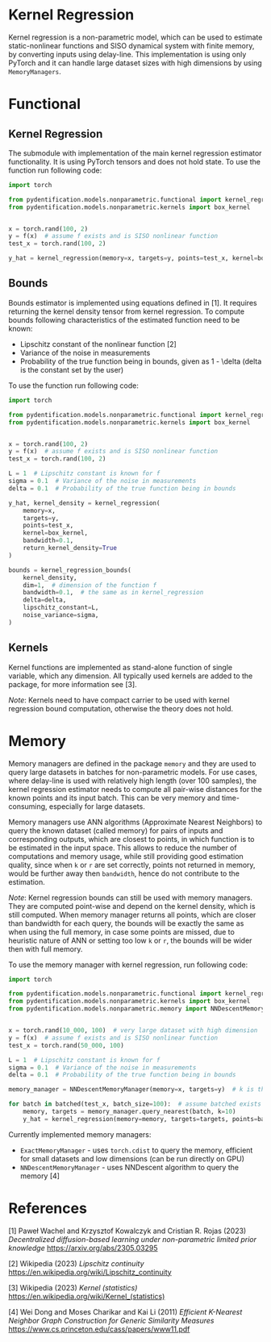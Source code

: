 # Kernel Regression

Kernel regression is a non-parametric model, which can be used to estimate static-nonlinear functions and SISO dynamical
system with finite memory, by converting inputs using delay-line. This implementation is using only PyTorch and it can
handle large dataset sizes with high dimensions by using `MemoryManagers`.

# Functional

## Kernel Regression

The submodule with implementation of the main kernel regression estimator functionality. It is using PyTorch tensors
and does not hold state. To use the function run following code:

```python
import torch

from pydentification.models.nonparametric.functional import kernel_regression
from pydentification.models.nonparametric.kernels import box_kernel


x = torch.rand(100, 2)
y = f(x)  # assume f exists and is SISO nonlinear function
test_x = torch.rand(100, 2)

y_hat = kernel_regression(memory=x, targets=y, points=test_x, kernel=box_kernel, bandwidth=0.1)
```

## Bounds

Bounds estimator is implemented using equations defined in [1]. It requires returning the kernel density tensor from
kernel regression. To compute bounds following characteristics of the estimated function need to be known:
* Lipschitz constant of the nonlinear function [2]
* Variance of the noise in measurements
* Probability of the true function being in bounds, given as 1 - \delta (delta is the constant set by the user)

To use the function run following code:

```python
import torch

from pydentification.models.nonparametric.functional import kernel_regression, kernel_regression_bounds
from pydentification.models.nonparametric.kernels import box_kernel


x = torch.rand(100, 2)
y = f(x)  # assume f exists and is SISO nonlinear function
test_x = torch.rand(100, 2)

L = 1  # Lipschitz constant is known for f
sigma = 0.1  # Variance of the noise in measurements
delta = 0.1  # Probability of the true function being in bounds

y_hat, kernel_density = kernel_regression(
    memory=x,
    targets=y,
    points=test_x,
    kernel=box_kernel,
    bandwidth=0.1,
    return_kernel_density=True
)

bounds = kernel_regression_bounds(
    kernel_density,
    dim=1,  # dimension of the function f
    bandwidth=0.1,  # the same as in kernel_regression
    delta=delta,
    lipschitz_constant=L,
    noise_variance=sigma,
)
```

## Kernels

Kernel functions are implemented as stand-alone function of single variable, which any dimension. All typically used
kernels are added to the package, for more information see [3].

*Note*: Kernels need to have compact carrier to be used with kernel regression bound computation, otherwise the theory
does not hold.

# Memory

Memory managers are defined in the package `memory` and they are used to query large datasets in batches for
non-parametric models. For use cases, where delay-line is used with relatively high length (over 100 samples), the 
kernel regression estimator needs to compute all pair-wise distances for the known points and its input batch. This can
be very memory and time-consuming, especially for large datasets. 

Memory managers use ANN algorithms (Approximate Nearest Neighbors) to query the known dataset (called memory) for pairs
of inputs and corresponding outputs, which are closest to points, in which function is to be estimated in the input 
space. This allows to reduce the number of computations and memory usage, while still providing good estimation quality,
since when `k` or `r` are set correctly, points not returned in memory, would be further away then `bandwidth`, hence
do not contribute to the estimation.

*Note*: Kernel regression bounds can still be used with memory managers. They are computed point-wise and depend on the
kernel density, which is still computed. When memory manager returns all points, which are closer than bandwidth for
each query, the bounds will be exactly the same as when using the full memory, in case some points are missed, due to
heuristic nature of ANN or setting too low `k` or `r`, the bounds will be wider then with full memory.

To use the memory manager with kernel regression, run following code:

```python
import torch

from pydentification.models.nonparametric.functional import kernel_regression
from pydentification.models.nonparametric.kernels import box_kernel
from pydentification.models.nonparametric.memory import NNDescentMemoryManager


x = torch.rand(10_000, 100)  # very large dataset with high dimension
y = f(x)  # assume f exists and is SISO nonlinear function
test_x = torch.rand(50_000, 100)

L = 1  # Lipschitz constant is known for f
sigma = 0.1  # Variance of the noise in measurements
delta = 0.1  # Probability of the true function being in bounds

memory_manager = NNDescentMemoryManager(memory=x, targets=y)  # k is the number of neighbors to return

for batch in batched(test_x, batch_size=100):  # assume batched exists
    memory, targets = memory_manager.query_nearest(batch, k=10)
    y_hat = kernel_regression(memory=memory, targets=targets, points=batch, kernel=box_kernel, bandwidth=0.1)
```

Currently implemented memory managers:
* `ExactMemoryManager` - uses `torch.cdist` to query the memory, efficient for small datasets and low dimensions (can be run directly on GPU)
* `NNDescentMemoryManager` - uses NNDescent algorithm to query the memory [4]

# References

<a id="1">[1]</a> 
Paweł Wachel and Krzysztof Kowalczyk and Cristian R. Rojas (2023)
*Decentralized diffusion-based learning under non-parametric limited prior knowledge*
https://arxiv.org/abs/2305.03295

<a id="2">[2]</a>
Wikipedia (2023)
*Lipschitz continuity*
https://en.wikipedia.org/wiki/Lipschitz_continuity

<a id="3">[3]</a>
Wikipedia (2023)
*Kernel (statistics)*
https://en.wikipedia.org/wiki/Kernel_(statistics)

<a id="4">[4]</a>
Wei Dong and Moses Charikar and Kai Li (2011)
*Efficient K-Nearest Neighbor Graph Construction for Generic Similarity Measures*
https://www.cs.princeton.edu/cass/papers/www11.pdf